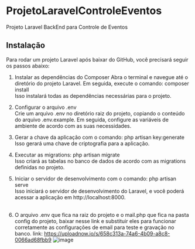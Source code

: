
# ProjetoLaravelControleEventos
Projeto Laravel BackEnd para Controle de Eventos


## Instalação

Para rodar um projeto Laravel após baixar do GitHub, você precisará seguir os passos abaixo:

1. Instalar as dependências do Composer
   Abra o terminal e navegue até o diretório do projeto Laravel.
   Em seguida, execute o comando: composer install<br />
   Isso instalará todas as dependências necessárias para o projeto.<br/>

3. Configurar o arquivo .env<br/>
    Crie um arquivo .env no diretório raiz do projeto, copiando o conteúdo do arquivo .env.example. Em seguida, configure as variáveis de ambiente de acordo com as suas necessidades.<br/>
   
4. Gerar a chave da aplicação com o comando: php artisan key:generate<br/>
   Isso gerará uma chave de criptografia para a aplicação.<br/>

4. Executar as migrations: php artisan migrate<br/>
   Isso criará as tabelas no banco de dados de acordo com as migrations definidas no projeto.<br/>

5. Iniciar o servidor de desenvolvimento com o comando: php artisan serve<br/>
   Isso iniciará o servidor de desenvolvimento do Laravel, e você poderá acessar a aplicação em http://localhost:8000.<br /><br />

6. O arquivo .env que fica na raiz do projeto e o mail.php que fica na pasta config do projeto, baixar nesse link e substituir eles para funcionar corretamente as configurações de email para teste e gravação no banco.
   link: https://uploadnow.io/s/658c313a-74a6-4b09-a8c8-0066ad68fbb9
   ![image](https://github.com/user-attachments/assets/84046133-41ac-4d7c-be09-4a055d271f06)

